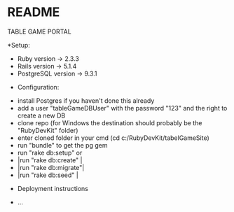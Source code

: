 # README
TABLE GAME PORTAL


*Setup:
- Ruby version -> 2.3.3
- Rails version -> 5.1.4
- PostgreSQL version -> 9.3.1


* Configuration:
- install Postgres if you haven't done this already
- add a user "tableGameDBUser" with the password "123" and the right to create a new DB
- clone repo (for Windows the destination should probably be the "RubyDevKit" folder)
- enter cloned folder in your cmd (cd c:/RubyDevKit/tabelGameSite)
- run "bundle" to get the pg gem
- run "rake db:setup" or
- |run "rake db:create"	|
- |run "rake db:migrate"|
- |run "rake db:seed"	|

* Deployment instructions

* ...
